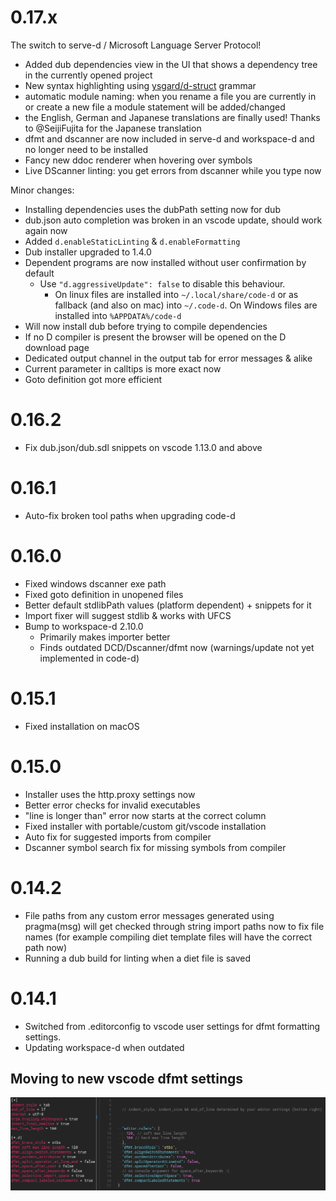# 0.17.x

The switch to serve-d / Microsoft Language Server Protocol!

* Added dub dependencies view in the UI that shows a dependency tree in the currently opened project
* New syntax highlighting using [ysgard/d-struct](https://github.com/ysgard/d-struct) grammar
* automatic module naming: when you rename a file you are currently in or create a new file a module statement will be added/changed
* the English, German and Japanese translations are finally used! Thanks to @SeijiFujita for the Japanese translation
* dfmt and dscanner are now included in serve-d and workspace-d and no longer need to be installed
* Fancy new ddoc renderer when hovering over symbols
* Live DScanner linting: you get errors from dscanner while you type now

Minor changes:
* Installing dependencies uses the dubPath setting now for dub
* dub.json auto completion was broken in an vscode update, should work again now
* Added `d.enableStaticLinting` & `d.enableFormatting`
* Dub installer upgraded to 1.4.0
* Dependent programs are now installed without user confirmation by default
  * Use `"d.aggressiveUpdate": false` to disable this behaviour.
	* On linux files are installed into `~/.local/share/code-d` or as fallback (and also on mac) into `~/.code-d`. On Windows files are installed into `%APPDATA%/code-d`
* Will now install dub before trying to compile dependencies
* If no D compiler is present the browser will be opened on the D download page
* Dedicated output channel in the output tab for error messages & alike
* Current parameter in calltips is more exact now
* Goto definition got more efficient

# 0.16.2

* Fix dub.json/dub.sdl snippets on vscode 1.13.0 and above

# 0.16.1

* Auto-fix broken tool paths when upgrading code-d

# 0.16.0

* Fixed windows dscanner exe path
* Fixed goto definition in unopened files
* Better default stdlibPath values (platform dependent) + snippets for it
* Import fixer will suggest stdlib & works with UFCS
* Bump to workspace-d 2.10.0
	* Primarily makes importer better
	* Finds outdated DCD/Dscanner/dfmt now (warnings/update not yet implemented in code-d)

# 0.15.1

* Fixed installation on macOS

# 0.15.0

* Installer uses the http.proxy settings now
* Better error checks for invalid executables
* "line is longer than" error now starts at the correct column
* Fixed installer with portable/custom git/vscode installation
* Auto fix for suggested imports from compiler
* Dscanner symbol search fix for missing symbols from compiler

# 0.14.2

* File paths from any custom error messages generated using pragma(msg) will get checked through string import paths now to fix file names (for example compiling diet template files will have the correct path now)
* Running a dub build for linting when a diet file is saved

# 0.14.1

* Switched from .editorconfig to vscode user settings for dfmt formatting settings.
* Updating workspace-d when outdated

## Moving to new vscode dfmt settings

![images/github/dfmt_argument_translation.png](images/github/dfmt_argument_translation.png)